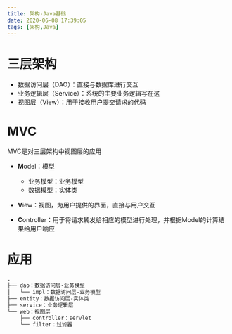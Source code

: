 ```yaml
---
title: 架构-Java基础
date: 2020-06-08 17:39:05
tags: [架构,Java]
---
```



# 三层架构

- 数据访问层（DAO）：直接与数据库进行交互
- 业务逻辑层（Service）：系统的主要业务逻辑写在这
- 视图层（View）：用于接收用户提交请求的代码

# MVC

MVC是对三层架构中视图层的应用

- **M**odel：模型
  - 业务模型：业务模型
  - 数据模型：实体类

- **V**iew：视图，为用户提供的界面，直接与用户交互
- **C**ontroller：用于将请求转发给相应的模型进行处理，并根据Model的计算结果给用户响应

# 应用

```markdown
.
├── dao：数据访问层-业务模型
│   └── impl：数据访问层-业务模型
├── entity：数据访问层-实体类
├── service：业务逻辑层
└── web：视图层
    ├── controller：servlet
    └── filter：过滤器
```



